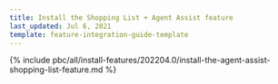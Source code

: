 ```yaml
---
title: Install the Shopping List + Agent Assist feature
last_updated: Jul 6, 2021
template: feature-integration-guide-template
---
```


{% include pbc/all/install-features/202204.0/install-the-agent-assist-shopping-list-feature.md %} <!-- To edit, see /_includes/pbc/all/install-features/202204.0/install-the-agent-assist-shopping-list-feature.md -->
